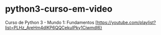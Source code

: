 # python3-curso-em-video
 Curso de Python 3 - Mundo 1: Fundamentos [https://youtube.com/playlist?list=PLHz_AreHm4dlKP6QQCekuIPky1CiwmdI6}
